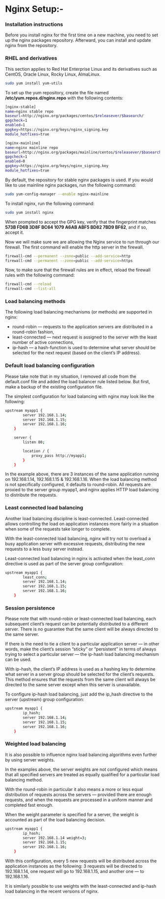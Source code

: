 # Nginx Setup:-

### Installation instructions

Before you install nginx for the first time on a new machine, you need to set up the nginx packages repository. Afterward, you can install and update nginx from the repository.

### RHEL and derivatives

This section applies to Red Hat Enterprise Linux and its derivatives such as CentOS, Oracle Linux, Rocky Linux, AlmaLinux.

```sh
sudo yum install yum-utils
```
To set up the yum repository, create the file named <b>/etc/yum.repos.d/nginx.repo</b> with the following contents:

```sh
[nginx-stable]
name=nginx stable repo
baseurl=http://nginx.org/packages/centos/$releasever/$basearch/
gpgcheck=1
enabled=1
gpgkey=https://nginx.org/keys/nginx_signing.key
module_hotfixes=true

[nginx-mainline]
name=nginx mainline repo
baseurl=http://nginx.org/packages/mainline/centos/$releasever/$basearch/
gpgcheck=1
enabled=0
gpgkey=https://nginx.org/keys/nginx_signing.key
module_hotfixes=true
```

By default, the repository for stable nginx packages is used. If you would like to use mainline nginx packages, run the following command:

```sh
sudo yum-config-manager --enable nginx-mainline
```

To install nginx, run the following command:

```sh
sudo yum install nginx
```

When prompted to accept the GPG key, verify that the fingerprint matches <b>573B FD6B 3D8F BC64 1079 A6AB ABF5 BD82 7BD9 BF62</b>, and if so, accept it.

Now we will make sure we are allowing the Nginx service to run through our firewall. The first command will enable the http server in the firewall.

```sh
firewall-cmd --permanent --zone=public --add-service=http
firewall-cmd --permanent --zone=public --add-service=https
```

Now, to make sure that the firewall rules are in effect, reload the firewall rules with the following command:

```sh
firewall-cmd --reload
firewall-cmd --list-all
```

### Load balancing methods

The following load balancing mechanisms (or methods) are supported in nginx:
- round-robin — requests to the application servers are distributed in a round-robin fashion,
- least-connected — next request is assigned to the server with the least number of active connections,
- ip-hash — a hash-function is used to determine what server should be selected for the next request (based on the client’s IP address).

### Default load balancing configuration

Please take note that in my situation, I removed all code from the default.conf file and added the load balancer rule listed below. But first, make a backup of the existing configuration file.

The simplest configuration for load balancing with nginx may look like the following:

```sh
upstream myapp1 {
        server 192.168.1.14;
        server 192.168.1.15;
        server 192.168.1.16;
    }

    server {
        listen 80;

        location / {
            proxy_pass http://myapp1;
        }
    }
```
In the example above, there are 3 instances of the same application running on 192.168.1.14, 192.168.1.15 & 192.168.1.16. When the load balancing method is not specifically configured, it defaults to round-robin. All requests are proxied to the server group myapp1, and nginx applies HTTP load balancing to distribute the requests.

### Least connected load balancing

Another load balancing discipline is least-connected. Least-connected allows controlling the load on application instances more fairly in a situation when some of the requests take longer to complete.

With the least-connected load balancing, nginx will try not to overload a busy application server with excessive requests, distributing the new requests to a less busy server instead.

Least-connected load balancing in nginx is activated when the least_conn directive is used as part of the server group configuration:

```sh
upstream myapp1 {
        least_conn;
        server 192.168.1.14;
        server 192.168.1.15;
        server 192.168.1.16;
    }
```

### Session persistence

Please note that with round-robin or least-connected load balancing, each subsequent client’s request can be potentially distributed to a different server. There is no guarantee that the same client will be always directed to the same server.

If there is the need to tie a client to a particular application server — in other words, make the client’s session “sticky” or “persistent” in terms of always trying to select a particular server — the ip-hash load balancing mechanism can be used.

With ip-hash, the client’s IP address is used as a hashing key to determine what server in a server group should be selected for the client’s requests. This method ensures that the requests from the same client will always be directed to the same server except when this server is unavailable.

To configure ip-hash load balancing, just add the ip_hash directive to the server (upstream) group configuration:

```sh
upstream myapp1 {
        ip_hash;
        server 192.168.1.14;
        server 192.168.1.15;
        server 192.168.1.16;
    }
```

### Weighted load balancing

It is also possible to influence nginx load balancing algorithms even further by using server weights.

In the examples above, the server weights are not configured which means that all specified servers are treated as equally qualified for a particular load balancing method.

With the round-robin in particular it also means a more or less equal distribution of requests across the servers — provided there are enough requests, and when the requests are processed in a uniform manner and completed fast enough.

When the weight parameter is specified for a server, the weight is accounted as part of the load balancing decision.

```sh
upstream myapp1 {
        ip_hash;
        server 192.168.1.14 weight=3;
        server 192.168.1.15;
        server 192.168.1.16;
    }
```

With this configuration, every 5 new requests will be distributed across the application instances as the following: 3 requests will be directed to 192.168.1.14, one request will go to 192.168.1.15, and another one — to 192.168.1.16.

It is similarly possible to use weights with the least-connected and ip-hash load balancing in the recent versions of nginx.
